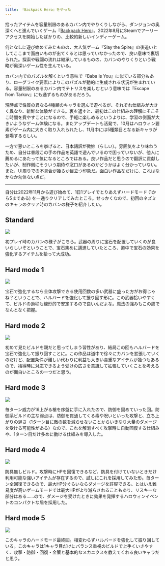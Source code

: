 ```yaml
---
title: 『Backpack Hero』をやった
---
```

拾ったアイテムを容量制限のあるカバン内でやりくりしながら、ダンジョンの奥深くへと進んでいくゲーム『[Backpack Hero](https://store.steampowered.com/app/1970580/Backpack_Hero/)』。2022年8月にSteamでアーリーアクセスを開始したばかりの、比較的新しいインディーゲーム。

何となしに遊び始めてみたものの、大人気ゲーム『Slay the Spire』の後追いとしてここまで面白いものが出てくるとは思っていなかったので、良い意味で裏切られた。探索や戦闘の流れは継承しているものの、カバンのやりくりという戦略が奥深いゲーム性を生んでいる。

カバン内でのパズルを解くという意味で『Baba Is You』に似ている部分もあり、ローグライク要素によりこのパズルが動的に生成される状況が生まれている。容量制限のあるカバン内でテトリスを楽しむという意味では『Escape from Tarkov』にも通ずるものがあるだろう。

現時点で性質の異なる4種類のキャラを選んで遊べるが、それぞれ仕組みが大きく異なり、新鮮な体験ができる。裏を返すと、最初はこの仕組みの理解にそこそこ時間を費やすことになるので、手軽に楽しめるというよりは、学習の側面が大きいようなゲーム体験になる。またアップデートも活発で、10月はハロウィン要素がゲーム内に大きく取り入れられたし、11月中には5種類目となる新キャラが登場するらしい。

一方で悪いところを挙げると、日本語訳が微妙（らしい）。雰囲気をより味わうため、自分は普段この手の作品を英語で遊んでいるので困っていないが、他人に薦めるにあたって気になるところではある。良い作品だと思うので翻訳に貢献したいが、制作側にそういう期待や窓口があるのかどうかはよく分かっていない。また、UI周りでの不具合が幾らか目立つ印象だ。面白い作品なだけに、これはなかなか勿体ない点だ。

* * *

自分は2022年11月から遊び始めて、1日1プレイでとりあえずハードモード (1から5まである) を一通りクリアしてみたところ。せっかくなので、初回のネズミのキャラのクリア時のカバンの様子を紹介したい。

Standard
--------

![](https://lh3.googleusercontent.com/docs/AG8NV2Z1MdtiAtZIIvmcW9zmjXBbgwqpTzbYRG7nnnt4H6zot2QPJlfyYuLIDIsG4v5qnxD2UmGwEjNIY7C_wRQWvr_j2ANzF3yvyV15VBASCN9ve_lSyQxNQ-mtw-UQQ1D7Opuk6rR7DlJnHfwg0ykSKPWFrFU9H5Zc7VIdC6CgSUEocwAmGMIYIouc6zs--d6hxdfJcTJwIdbUfcZ1AMxUGtbh1sabx8xjdRgEVMor73wEoGw4c3nv-tNTUxvyQjqtKDIRLYSSQbIDrCWKKLdv28d06Chsdbi6opvuzOIUtPZAw6n4KDTFfssIZKK2uqZo53TNkeBQ1llyijcH3gzKXLhlyX0prA9ylD3wSm2VL03Tg3JXnhWY5Gnk91YJVjGGen80rEKLyAmBCvjks3eqZiENWFpCYNkBRVch9KP-mjxpD0GBkDfUIoUaSsJOnnblOnLW9Hr2zA1f0qm3hHefNw4E-u25h_bh_K3FrXewGv5-Bsnm6S0SJ_ujmiIuTqOGZ7wzpUjZ9ECQIdZZ4f-AhhykF2k_rn4Ky_I-8gjEK_cyyXy2xu-eVDXens4MdTDKGj_IzLGe1k9Cjqjq7_bsRlzBV1OuAs9wQDzl0AyUV_ALYYTo8JMVY99z_2WX0JV7LAaMMVig3tWcv_5CGQlMZC58NXWHHK9Ofuj2iB9LqC7-Mac-K6FaqGF-04au6phaRWwGS7lM0cpTpErPyBRr5tSxQBPRShv67sDpNC_EKjhij2dwg6PaRJYKLEcy36IWVO1-8VUtvCEjfat_mEk0Q9McgpN-GcYRBvdLJpg4aLJTmBwyQkJeWju4-_1nb7AsYPrgI6jKGo0KqW2p8GDUpGux1vCUjsUK5BlYj2Q1cdne-TfwwfQe6_Nh7dEFW4mMMXZM-U7_qZJz4e7-qm3_PhyaIMVLX3ceyYFS-UaiekAbxuZmSFGZZEP0Ugvy5l62oCdK0dn7dREweEHyaJxPV9MX9dNfqrH3UN68P2oqwZ32i4kGCN_gtR3L4-THk79EzEEYzIdgLVqwQGlu_GhpO0hirsf28Jx_EPLogF_YmQw_dRdWy4_X3NWnGol8C8MQKf2FFdhyS4Tuj_RzEzwcsB7YRiS4rNp386BoUIo1sb00xr8R3WC9oEgkkGbtHAgHsLrY1vc_DzkmhT5v7DezDoOGLZpKLDS9-sS51k4UrWe6ZtDMukndLnWPcilQUff7kJSeoxsukObIe1qP1p1RPVUKJ702ACBjWzEA7kj9C7L67rnL5g)

初プレイ時のカバンの様子がこちら。武器の周りに宝石を配置していくのが良いらしいぞということで、宝石集めに邁進していたところ、道中で宝石の効果を強化するアイテムを拾って大成功。

Hard mode 1
-----------

![](https://lh3.googleusercontent.com/docs/AG8NV2YCo5tB_5p1ERa-ypwu2s7UfsFOWmJRyqTqOyfVVpZUySMqGMBbQ_adFszWdhTxRC03-UQtrnjOT9OXQtOTvIagJGz1-UE23RrIkP355clX4ZKDqPou4auvc1m2VapYoBkECq4afoLUvznKKbotw8nckdBx9nyJcVR-kgIi7ju7ei_sfIXy1YiVJCAi1eEPO2OBJ7mArQzK2N7aGVREhzY71zEbOgloo7tIN8-CKnK0JRFGgSxolTRtYioBXVgwrP3wDSrS9ZxUpUyo_C-gceLVMYzi1OJsjuAYJBo46y3fx1pgHIdo97wKO-Vici9-UbYOVa17xsZfJlMDgfG5Tmy3bdcorgxXldbH9Jw2e5M020icUXR-_iIq9I6BLrQvmV-LGx775CLITpmmSJ7OwQi-EV7QR4DfLHb3BGvieBwFsQfJFfh6CiWgYorW5HrHX-QVH_40RF2zRimHwD_rVafgMoaUUaNPPEeIIBNpbzHF1mQ6CoWNVxzZzb7rKZHUGRk5mCcYwvtjit_ui-iI2mYTFA7s9hniGSelEumUNIg721_-wNS7Uvprx2TFZYhS8vDdUB2f7IEwXpOPdxJx76kHbdP02X4UhK5nwoBkl1T_cTWY3mvTjhlwFHMVGPj0frxavFLSBgasdGF7kHuY3Gm1ceC_UV_LrHKO40EIri-V_0nzveVDv2vwMytoOvW5J8fJfLB7ElwQowcNHixpF5sYZ6sgtsXbh1ceXzHwmALPaPnmRDJ3n0IplQ7eoJlPLE0AUlMlS9-3y8f-aLS_k7d4J98yCu3ohbySLyCKXTDLm0QUTVjgBGlxWrSRcZuvC5n6hkylnHcYDY5GsEZVMr8h5FcHIxMCGGVO8Bhkklx6GHlT8bw3MTRFE6l5mVshbX68erY4fnc0W2d1szuRBgqYT1dNJCmKmVKq4O5u-jJnR2I71ikCSDEOXAO3GwEVfr6AVthfJWy4kx6X3gPmytWdFS9KpyurHm2mG-UgC-yH3oeKWrHf47EWXg_7vlAiBvAYk1_LEhLntYJGyx5fTbdDBmV171sX9fIZS4txyXMZWX5o5uh4LBEIz4qtri66GnJvmsqRvbuXBT9MudAiWBJPWpSHF79gNyTBxXvwEkLHwUqSvI41OC-fTB9_RTkbyAmX1HPJqfk8Dln2zJV6__F_f2_3oEAvbd2SwZvLI9lZ4LtdmI3wyS_G3uy0TJZKsGX-LEya9iqysFT7Cjmp3weRTMc_dc3kOhAHjX7WXhuWsxsD2Q)

宝石で強化するなら全体攻撃できる使用回数の多い武器に盛った方がお得じゃね？ということで、ハルバードを強化して振り回す形に。この武器拾いやすくて、ビルドの過程も線形的で安定するので良いんだよな。魔法の強みもこの周でなんとなく把握。

Hard mode 2
-----------

![](https://lh3.googleusercontent.com/docs/AG8NV2ZzSa-f8gg1BhzuP4f9O8Qs67IT1UsBAhsngjX5emvzMUXE4--ysaM2ORNLpHRPx2voggEiZaMTVKKJuvgugp2YwJvUUHjofA7YcjkvZMJ6SYWM4xBOk1_e-w_EHah7MI9_aHAAGZZr50TFfrP40w2x0I2Z-uLg0uqNBlmeWcYigUhhfwstS6WXA22GQqllyvXz66SJ93GwLpIy0-1R2VnGS87-1PRgz4xj14sQe_S7XjmlKBWZkA1WUn8QjGZ-wueyLzmopR-sKyNbQLMLZKJXy024NI5dAl9DrU_hex9hTZGtXOIi1M_YfHedzLpMNO5tRM5sZ8NkA6vvgv6_h10fvN7ILQcNb__rskO3zs25Rq503tlR_0DjBc-5o7ZyxkOuHaChMPkFEzqb6LVnqmL0pRp_w36FkQNloDx3FJqnV3SNV8sPhvItLm0AYSbAfbILi9BEyBta0Td7rEYuhaJqAmSa9ynRiaBCn-oZvqgHe5f-dJNo7a9rZPooCiWa_EGyiukBEqUaAPEe9Rq3uS6SgKBLjqHVjMI2lGjhqGrpDmC8KGLUZKTFuiMkCM-aYUycPCqhAcXpnDRHKH9HG8ywC9u9CCgMM7Sq4TeylTSo4wjBkkQJk-wfDNDNsQFGcO8E3RzluiEedO4IEvdAlPttSbVd9vIOgMJM7Z9XiD0RIVYizzAtFBi0Vbdnb95pFT_Bpd4HliLW4lUSdKIV74bRnKu8_hNVz33TrE7sE7_986O8FrAEpkv0s4t2cKM2Tl7Eiye_P1gX4Fo-cxssqBxiuowky4fFmd6NQSKoYYC2i_O377Q4-XHZ-Q_CHCS9EEGyZgqBOVNkIiDOXx0gDFvJ7IdU8QVzhab7pb80z-YP0MY23v8BGubP90aA_Asmn70rZPnoZHvuZw5nX2mOovrRhT9v3N2KQGrfBiTDXgidSa6Vfica3Q-YhZUx14Kc0QulgUnPIlaVJjqRh2jZI9sax7s_RdwQ2ziwt-YLMaylRJC1x3kOltEVDnh7gI8d45jYINCJqolSzB136te790N7hmHHA_kz0o0wu0QdwxVi0GzghYtNgJAy_d8hijQgWMZKVx4eKrLyUwEYg7zqTu8-1tnT2s_zHSFGKfA--FCah2nTE62tJ4Bpo5nU4crdbBWbno4tp3XAQbbOXx6XNh-lLpdSxsLF6zSKwAEmXSEROq6wG8O9QRSQu3IHMWNoZ3lB_LX3pgmwZA3DVSc-7hg7JTU3YkB5NdZ0S855dXjolfnzyw)

初めて見たビルドを親だと思ってしまう習性があり、結局この回もハルバードを宝石で強化して振り回すことに。この作品は道中で徐々にカバンを拡張していくのだけど、配置条件が難しい代わりに利益も大きい貴重なアイテムが幾つもあるので、拾得時に対応できるよう受けの広さを意識して拡張していくことを考えるのが面白いところの一つだと思う。

Hard mode 3
-----------

![](https://lh3.googleusercontent.com/docs/AG8NV2ZCpedTsaNDVp6Bpms_bOLkqSq09pdXczBREogh0jDW10CpcKoqY4xsqh1qHvUZliP_5v03JCerleR7UMa6x1y1-2_b-LTFFcblVRObyBTKdoWFUhoBEtGAgZVHezcLoczIv_UwksR6aTAzhyI50mcBx1jXsFpScBw7nmcvbtmq4KkuVaInQ2W5tHFZNP-B7W2-SkyW7qlmccjp5rL8p_AQ0oYlvpdD3wAnxM5x_JvxGXxnwF8rPYMWtQTg_ouTXHdCc7ZpvB6VMR9G1PtdtbPyL8Tq8slFdVNHYU8fqhudkcma9dX9qRxr2BUAuG4fWEZ7S-XPmJFUBNXlyldvDmFqP1RNjbGRziToeRcL9Mi_zbORMpmhgTO2kkXDHW7xwJ6Zs01mCwkoEJZ55tk2oJZqe_DAe_Bqvt9HV-iGRxx4J5aiUixGcQOhYibazeFWCdGRKTXSOMQ-GJIjXcGRF7TRWiXklVXclNKFGDCqwbX_-HgblBmOMIB0Lzp6olTHCHgasSuDw8Gz4rLGeOCvR-7FzLefnK3Rq2b78HKIrL_KwWgfllR1it5pd2FqXzGzlJXsOuzizmC9Tx2VxYPilv-Fv5VmVtscrNQYZRi1wm7OXu57HkltNlOPCvVcP_JgQI7wkiKNhMgMAirGrTU9mqPbT8BEaGSn1DatSgjpqhacftWsakyd4sdu6HgFQRVdkEVDly4K6jmh_VqaayC6zydlZugTCuj4Y28zo_HZYvBVQ16nmS55mZKvqg9bC58MDEC6GbIPWUoDnR7mdghU7yyIsO5ppTuBqvKNotjPWpc3JOg6VZhjaM697hLwuVoJQFTyLJpD6Vnf4KAq-ZSApevfWO5Jsk-pHhSA19Bac0rRuTGfL-nTGsQ2e1_LwbYZ6heqspCkg9-EMjG0eaIBHhQ01gVQB5DH_eAWOxyl8YzbrSq-9SQSwZHOjTjerYR-4vT6V9cT4gog8IyJNx4McMG_SJ5VATJARGhByhbgmTSCXAh4PcxLCJXlHOGVP99ScpIfIE74Kw9ujoDVd9Up17tVRod0gK8SFhr1LM69hIOWxKzZP-anaezykRNWnSQ0XkQbAxD5pCpajnG_zGEwyDhTyRehaH-yDE51DftrLdqigjcKvaEmuiTTKKAUmPfwCxZc8FpVIMYfzCU9hoeEOyA4ym9VjILdCw1HgozGTj6Z-04snc8hRHLTYTktF43JWvAdIhc_ZbQyL1002_J_jM2FVZ44jJLLv9Xo4w-7dsuTD0BaAQ)

毎ターン威力が16上がる槍を序盤に手に入れたので、防御を固めていった回。防御系ビルドの主な弱点は、防御を貫通してくる毒や呪いといった攻撃と、立ち上がりの遅さ（1ターン目に敵の数を減らせないことからいきなり大量のダメージを受ける可能性がある）なので、これを解消すべく攻撃時に自動回復する仕組みや、1ターン目だけ多めに動ける仕組みを導入した。

Hard mode 4
-----------

![](https://lh3.googleusercontent.com/docs/AG8NV2Z2e-1YXRWLOStlkV4816KZy9bPDNMyDRAwjXetJcafHRdUGzu9twEidozbnqf2WmwP5S4GX0jFu_HtEnesMl-y4cVu357oU1VEzCNKjLJ3gLjFFDAtyiXa9e_3wsnUApRqTyp42pbg365KjVMfoeaJx5qs9i8cvJYmSRWSkxjzqAiRx__VwqH4DpsOggx1fSHzy9DQhSzHsTZ7cqmrbZZmUhOSSOSeB_fqfmH6MzE0Rx7UYIr06W9yy40bFo1P4yLqdAIrMInz4_HI4ZZXmu2ghWji658PIgUOsYuSWQAlDxaewR7Zur4vudm6v-4Bp8zn3eHwNyBhCWO6F8_MOJQTDC34cNlIhoF24J7AcfZ_SutD6smHURDWI8ab0EXCW6lcyUU4FHmjQVhw3ue7jUq7xhHKW_AkRCrFmGfxEjizswEroxqlGS8_vfKgFchxgEQdWwzpQZiuOzvk8-691My5nZ3Xoo9cUisxauHrj8Q44PLgSEPQluX9qDNopx67eiBjMRpA4raVb1ApFhydKtdjX17FG1R419mQNrH9CIdIm7Gb-178UO53jINAHwW0Ml4QOz9a18_Y_DnOUS6Wpfe-qbgp8Q_UtQ-ARx9L8dAp5MEbBBflQP_8F7pJMuO1QF_JpBjoBmslnkNRp32b0R43Kc2WzPlCtL717_kyL3CvecHF-8uGbI0eH2l7qKBnsO2tnA4kDPfwZwrECEgosg0vniaa1rfVDPlIqWXrICjJkysVk7h87ld_AQm1BcByyjhb-NKwhUwZp_87t4Cwp6uqah1AhlDQ4gXUYgSyDKYOnOVsRZmsEyJIpRwStufUMg8cHd8c53QPQTwgZvMnfOiGk8Ui04S_rymwkPqCbEGhs-agLgo1xYZpuqoboaWVcQbkLV2Ei9ge-oQbPqFEVFdvt_kiNZhF2JCXpYS-J2nYz-QDHVK55ABbLfog_4fsrJ72Te_1y1FOQ8Kf88hu8GIDghfQ-U8eLu1PAKw5mehMYs6lyu7JkWYf8b6rC8EwNawapTG6Uh-C7mhxLXpmxePKNYiM8A9Ge_j5z47UUvSD8o8PlH7Y0fCShPAvO5H86_qvOxypNO03NELWkVJEzJBZBM4OviSnGO8Bvc-odL9GH39iLcKv5c0v1XqRYiaDUYyCCz34pF7C581IPZmdM3NFDX0PVpZeSfUGzRcrPXN3S4yHBWiyxSxza6twUChOkwLiLOSkiXnUb6xEUKJ-1qx582xXO1kyomh40exBf1lL-Qxdkw)

防具無しビルド。攻撃時にHPを回復できるなど、防具を付けていないときだけ利用可能な強いアイテムが存在するので、試しにこれを採用してみた形。毎ターン全回復できるので、最大HP分ぐらいならダメージを許容できる。とはいえ難易度が高いゲームモードでは最大HPがより減らされることもあり、リスキーな部分はある……ので、ダメージを受けたときに効果を発揮するハロウィンイベントのコンパクトな盾を採用した。

Hard mode 5
-----------

![](https://lh3.googleusercontent.com/docs/AG8NV2bRyqNbi2kfpLJ5icGtjdMFl3Oqot_h9nXmr_lewFQUw6UvwbSNBriN3fAP1Azq9s4RwaxYRoPRWHYIJqHcx_OWH6GXsY32T2BADcPNmkoM52wy54snlQwbBQVnv6jPUeWjNPfuhbfLkC7yeBW9SQKfro9XdDdrfbB6Z7CXzVnSQ0DuzdBrPJ1akmm1FjDmUKWKl5-KlncHg5iR8nlcxH7Qfw6jG26nsXN1QpWCC7SgVySuHwcHX8XvKk3MGS6ibhMEhmSux5GILZM4HtkSl7yGDvp5MBVIjAbzfVugGyJEqu915LLwFvcd2Kd5ioVrugHIzSghwOez2TYaMG0H3bOhZ3Fyh9WiO9iThH8Wch1rjxswwV5t4IKkfWfCV-96RfszWZrpEyiNJ6SZoN6BTWXpGAcLP-Fu5tVFEaIBk2443Uv6iyyKlKcXEjKpa6_VhFQKxbgh2T1_yc4sqeVJLf2nzR6kfcpYqkQclTV5RO9AFYk1KnbWGVhr-An5nZkq6GnLrZFDHqeNCEIqnH-cNJ8hK9vPZ5nCozK5vWGnXWVOaDDQQA51-_gEQO-zZbe0KJGYltjPnSJNjYAuZKKTBwt4eX5vBpN1Q9dn_Hx9Zh-d58IVt_9R-Z4El-_puPhWBkp9z_iLPw1fuU0tBIXWls7joEX5a342C9pN4mx7W9nZwnwaoleFrH98R6t_J_xlTlqc0G3EfpMfSChaZhpicBKewgPeXwyrvl4swrouOWTq4ogL8YaA-AZblMD1iFT3USFJYJsbJWH6I4qZ9TNZcAA5Lm1cbcyfOr_qx6iWdAxJM1WDMyZ6OTRTJO3vdjhZHrXj7ZdCTNhGuzm2tCOy5gjW2wpFEJZ_z8oY80V3v832U537Qnld7_C8C8CHW1Vm_5nrVxv7gxC1ulwagoUVwU97JEqSXxh9WNJmlrOadEeElH3kXngY9pvUNphs597UrayfU9eaNi0-i_RMDAYfc5PQfbac2nSlzePSYCQ-mvARR73IXPt6LiT3BeP6PzRPggYcL9UpEeFqlBakwu-iZjN3s56O2ENrOy98bQgZFs-bSXclKw-mBNpYrrRV1vsDY5PYo9oAr7TjlsCoYIcPz0_4Z8l8RuVbt13U4V4eFaJoFnoni5zUcMGWkUm98ca0apDHgoVwfNHfeaWXYKbQdgdX6jAMh-XhNIY5VIIOZ46A8exZD-DqvAJiwq5U8JSZPKxM3LGFfBCNDAb5lIsRcbwvWEd223udJ79p5oDq2eQmp-XNBQ)

このキャラのハードモード最終回。相変わらずハルバードを強化して振り回している。このキャラは1キャラ目だけにバランス重視のビルドで上手くいきやすく、攻撃・防御・回復・金策と基本的なメカニクスを教えてくれる良いキャラだと思う。
